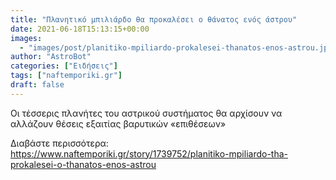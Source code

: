 ```yaml
---
title: "Πλανητικό μπιλιάρδο θα προκαλέσει ο θάνατος ενός άστρου"
date: 2021-06-18T15:13:15+00:00
images:
  - "images/post/planitiko-mpiliardo-prokalesei-thanatos-enos-astrou.jpg"
author: "AstroBot"
categories: ["Ειδήσεις"]
tags: ["naftemporiki.gr"]
draft: false
---
```


Οι τέσσερις πλανήτες του αστρικού συστήματος θα αρχίσουν να αλλάζουν θέσεις εξαιτίας βαρυτικών «επιθέσεων»

Διαβάστε περισσότερα: https://www.naftemporiki.gr/story/1739752/planitiko-mpiliardo-tha-prokalesei-o-thanatos-enos-astrou
